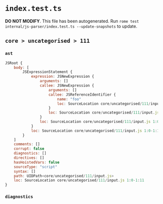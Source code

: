 # `index.test.ts`

**DO NOT MODIFY**. This file has been autogenerated. Run `rome test internal/js-parser/index.test.ts --update-snapshots` to update.

## `core > uncategorised > 111`

### `ast`

```javascript
JSRoot {
	body: [
		JSExpressionStatement {
			expression: JSNewExpression {
				arguments: []
				callee: JSNewExpression {
					arguments: []
					callee: JSReferenceIdentifier {
						name: "foo"
						loc: SourceLocation core/uncategorised/111/input.js 1:8-1:11 (foo)
					}
					loc: SourceLocation core/uncategorised/111/input.js 1:4-1:11
				}
				loc: SourceLocation core/uncategorised/111/input.js 1:0-1:11
			}
			loc: SourceLocation core/uncategorised/111/input.js 1:0-1:11
		}
	]
	comments: []
	corrupt: false
	diagnostics: []
	directives: []
	hasHoistedVars: false
	sourceType: "script"
	syntax: []
	path: UIDPath<core/uncategorised/111/input.js>
	loc: SourceLocation core/uncategorised/111/input.js 1:0-1:11
}
```

### `diagnostics`

```

```
